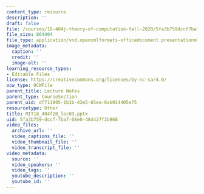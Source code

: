 ```yaml
---
content_type: resource
description: ''
draft: false
file: /courses/18-404j-theory-of-computation-fall-2020/5fa3b759dccf7ba708e0484427f2b968_MIT18_404f20_lec3.pptx
file_size: 864404
file_type: application/vnd.openxmlformats-officedocument.presentationml.presentation
image_metadata:
  caption: ''
  credit: ''
  image-alt: ''
learning_resource_types:
- Editable Files
license: https://creativecommons.org/licenses/by-nc-sa/4.0/
ocw_type: OCWFile
parent_title: Lecture Notes
parent_type: CourseSection
parent_uid: df711905-1b1b-43e5-65ea-6ab014405e75
resourcetype: Other
title: MIT18_404f20_lec03.pptx
uid: 5fa3b759-dccf-7ba7-08e0-484427f2b968
video_files:
  archive_url: ''
  video_captions_file: ''
  video_thumbnail_file: ''
  video_transcript_file: ''
video_metadata:
  source: ''
  video_speakers: ''
  video_tags: ''
  youtube_description: ''
  youtube_id: ''
---
```

